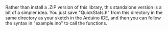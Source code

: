 Rather than install a .ZIP version of this library, this standalone version is a bit of a simpler idea. You just save "QuickStats.h" from this directory in the same directory as your sketch in the Arduino IDE, and then you can follow the syntax in "example.ino" to call the functions.
